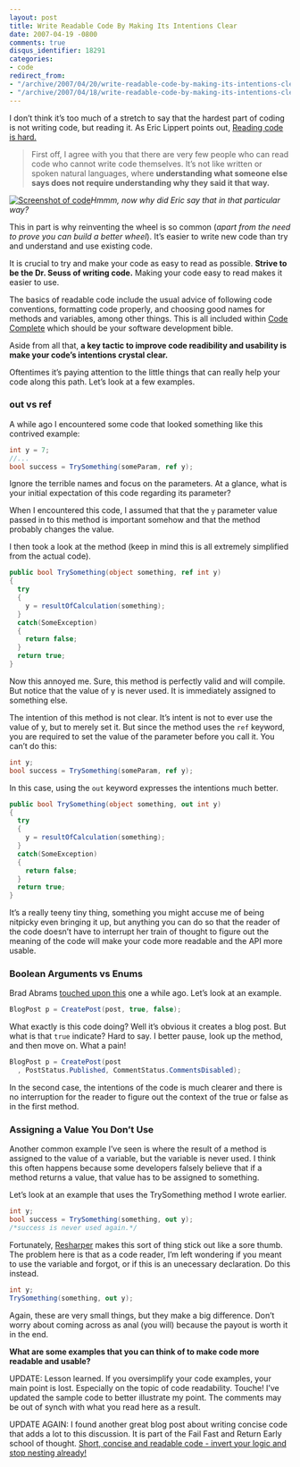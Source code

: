 ```yaml
---
layout: post
title: Write Readable Code By Making Its Intentions Clear
date: 2007-04-19 -0800
comments: true
disqus_identifier: 18291
categories:
- code
redirect_from:
- "/archive/2007/04/20/write-readable-code-by-making-its-intentions-clear.aspx"
- "/archive/2007/04/18/write-readable-code-by-making-its-intentions-clear.aspx/"
---
```


I don’t think it’s too much of a stretch to say that the hardest part of
coding is not writing code, but reading it. As Eric Lippert points out,
[Reading code is hard.](http://blogs.msdn.com/ericlippert/archive/2004/06/14/155316.aspx "Eric Lippert writes on Reading Code Is Hard")

> First off, I agree with you that there are very few people who can
> read code who cannot write code themselves. It’s not like written or
> spoken natural languages, where **understanding what someone else says
> does not require understanding why they said it that way.**

[![Screenshot of
code](https://haacked.com/images/haacked_com/WindowsLiveWriter/APIDesignMakeYourIntentionsClear_AF1C/324180_numbers_and_letters_my_mac_pu%5B1%5D.jpg)](https://haacked.com/images/haacked_com/WindowsLiveWriter/APIDesignMakeYourIntentionsClear_AF1C/324180_numbers_and_letters_my_mac_pu.jpg "Code")*Hmmm,
now why did Eric say that in that particular way?*

This in part is why reinventing the wheel is so common (*apart from the
need to prove you can build a better wheel*). It’s easier to write new
code than try and understand and use existing code.

It is crucial to try and make your code as easy to read as possible.
**Strive to be the Dr. Seuss of writing code.** Making your code easy to
read makes it easier to use.

The basics of readable code include the usual advice of following code
conventions, formatting code properly, and choosing good names for
methods and variables, among other things. This is all included within
[Code
Complete](http://www.amazon.com/Code-Complete-Second-Steve-McConnell/dp/0735619670/ref=pd_bbs_sr_1/104-5216050-0709506?ie=UTF8&s=books&qid=1177055583&sr=1-1 "Code Complete")
which should be your software development bible.

Aside from all that, **a key tactic to improve code readibility and
usability is make your code’s intentions crystal clear.**

Oftentimes it’s paying attention to the little things that can really
help your code along this path. Let’s look at a few examples.

### out vs ref

A while ago I encountered some code that looked something like this
contrived example:

```csharp
int y = 7;
//...
bool success = TrySomething(someParam, ref y);
```

Ignore the terrible names and focus on the parameters. At a glance, what
is your initial expectation of this code regarding its parameter?

When I encountered this code, I assumed that that the `y` parameter
value passed in to this method is important somehow and that the method
probably changes the value.

I then took a look at the method (keep in mind this is all extremely
simplified from the actual code).

```csharp
public bool TrySomething(object something, ref int y)
{
  try
  {
    y = resultOfCalculation(something);
  }
  catch(SomeException)
  {
    return false;
  }
  return true;
}
```

Now this annoyed me. Sure, this method is perfectly valid and will
compile. But notice that the value of y is never used. It is immediately
assigned to something else.

The intention of this method is not clear. It’s intent is not to ever
use the value of y, but to merely set it. But since the method uses the
`ref` keyword, you are required to set the value of the parameter before
you call it. You can’t do this:

```csharp
int y;
bool success = TrySomething(someParam, ref y);
```

In this case, using the `out` keyword expresses the intentions much
better.

```csharp
public bool TrySomething(object something, out int y)
{
  try
  {
    y = resultOfCalculation(something);
  }
  catch(SomeException)
  {
    return false;
  }
  return true;
}
```

It’s a really teeny tiny thing, something you might accuse me of being
nitpicky even bringing it up, but anything you can do so that the reader
of the code doesn’t have to interrupt her train of thought to figure out
the meaning of the code will make your code more readable and the API
more usable.

### Boolean Arguments vs Enums

Brad Abrams [touched upon
this](http://blogs.msdn.com/brada/archive/2004/01/12/57922.aspx "Enums vs Boolean Arguments")
one a while ago. Let’s look at an example.

```csharp
BlogPost p = CreatePost(post, true, false);
```

What exactly is this code doing? Well it’s obvious it creates a blog
post. But what is that `true` indicate? Hard to say. I better pause,
look up the method, and then move on. What a pain!

```csharp
BlogPost p = CreatePost(post
  , PostStatus.Published, CommentStatus.CommentsDisabled);
```

In the second case, the intentions of the code is much clearer and there
is no interruption for the reader to figure out the context of the true
or false as in the first method.

### Assigning a Value You Don’t Use

Another common example I’ve seen is where the result of a method is
assigned to the value of a variable, but the variable is never used. I
think this often happens because some developers falsely believe that if
a method returns a value, that value has to be assigned to something.

Let’s look at an example that uses the TrySomething method I wrote
earlier.

```csharp
int y;
bool success = TrySomething(something, out y);
/*success is never used again.*/
```

Fortunately,
[Resharper](http://www.jetbrains.com/resharper/ "Resharper") makes this
sort of thing stick out like a sore thumb. The problem here is that as a
code reader, I’m left wondering if you meant to use the variable and
forgot, or if this is an unecessary declaration. Do this instead.

```csharp
int y;
TrySomething(something, out y);
```

Again, these are very small things, but they make a big difference.
Don’t worry about coming across as anal (you will) because the payout is
worth it in the end.

**What are some examples that you can think of to make code more
readable and usable?**

UPDATE: Lesson learned. If you oversimplify your code examples, your
main point is lost. Especially on the topic of code readability. Touche!
I’ve updated the sample code to better illustrate my point. The comments
may be out of synch with what you read here as a result.

UPDATE AGAIN: I found another great blog post about writing concise code
that adds a lot to this discussion. It is part of the Fail Fast and
Return Early school of thought. [Short, concise and readable code -
invert your logic and stop nesting
already!](http://javathink.blogspot.com/2006/10/short-concise-and-readable-code-invert.html "Concise Code")

